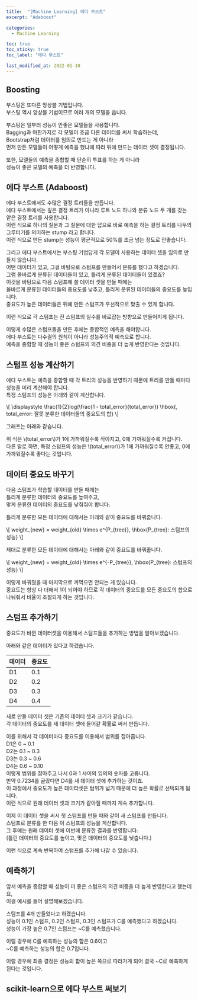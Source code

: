 ```yaml
---
title:  "[Machine Learning] 에다 부스트"
excerpt: "Adaboost"

categories:
  - Machine Learning

toc: true
toc_sticky: true
toc_label: "에다 부스트"

last_modified_at: 2022-01-10
---
```


## Boosting

부스팅은 또다른 앙상블 기법입니다.<br>
부스팅 역시 앙상블 기법이므로 여러 개의 모델을 씁니다.

부스팅은 일부러 성능이 안좋은 모델들을 사용합니다.<br>
Bagging과 마찬가지로 각 모델이 조금 다른 데이터를 써서 학습하는데,<br>
Bootstrap처럼 데이터를 임의로 만드는 게 아니라<br>
먼저 만든 모델들이 어떻게 예측을 했냐에 따라 뒤에 만드는 데이터 셋이 결정됩니다.

또한, 모델들의 예측을 종합할 때 단순히 투표를 하는 게 아니라<br>
성능이 좋은 모델의 예측을 더 반영합니다.

## 에다 부스트 (Adaboost)

에다 부스트에서도 수많은 결정 트리들을 만듭니다.<br>
에다 부스트에서는 깊은 결정 트리가 아니라 루트 노드 하나와 분류 노드 두 개를 갖는 얕은 결정 트리를 사용합니다.<br>
이런 식으로 하나의 질문과 그 질문에 대한 답으로 바로 예측을 하는 결정 트리를 나무의 그루터기를 의미하는 stump 라고 합니다.<br>
이런 식으로 만든 stump는 성능이 평균적으로 50%를 조금 넘는 정도로 안좋습니다.

그리고 에다 부스트에서는 부스팅 기법답게 각 모델이 사용하는 데이터 셋을 임의로 만들지 않습니다.<br>
어떤 데이터가 있고, 그걸 바탕으로 스텀프를 만들어서 분류를 했다고 하겠습니다.<br>
그럼 올바르게 분류된 데이터들이 있고, 틀리게 분류된 데이터들이 있겠죠?<br>
이것을 바탕으로 다음 스텀프에 쓸 데이터 셋을 만들 때에는<br>
올바르게 분류된 데이터들의 중요도를 낮추고, 틀리게 분류된 데이터들의 중요도를 높입니다.<br>
중요도가 높은 데이터들은 뒤에 만든 스텀프가 우선적으로 맞출 수 있게 합니다.

이런 식으로 각 스텀프는 전 스텀프의 실수를 바로잡는 방향으로 만들어지게 됩니다.

이렇게 수많은 스텀프들을 만든 후에는 종합적인 예측을 해야합니다.<br>
에다 부스트는 다수결의 원칙이 아니라 성능주의적 예측으로 합니다.<br>
예측을 종합할 때 성능이 좋은 스텀프의 의견 비중을 더 높게 반영한다는 것입니다.

## 스텀프 성능 계산하기

에다 부스트는 예측을 종합할 때 각 트리의 성능을 반영하기 때문에 트리를 만들 때마다 성능을 미리 계산해야 합니다.<br>
특정 스텀프의 성능은 아래와 같이 계산합니다.

\\[ \displaystyle \frac{1}{2}log(\frac{1 - total_error}{total_error}) \hbox{, total_error: 잘못 분류한 데이터들의 중요도의 합} \\]

그래프는 아래와 같습니다.

<script src="https://gist.github.com/Geniemo/a2d156482bf727f62b1e4aa393f4be0a.js"></script>

위 식은 \\(total\_error\\)가 1에 가까워질수록 작아지고, 0에 가까워질수록 커집니다.<br>
다른 말로 하면, 특정 스텀프의 성능은 \\(total\_error\\)가 1에 가까워질수록 안좋고, 0에 가까워질수록 좋다는 것입니다.

## 데이터 중요도 바꾸기

다음 스텀프가 학습할 데이터를 만들 때에는<br>
틀리게 분류한 데이터의 중요도를 높여주고,<br>
맞게 분류한 데이터의 중요도를 낮춰줘야 합니다.

틀리게 분류한 모든 데이터에 대해서는 아래와 같이 중요도를 바꿔줍니다.

\\[ weight_{new} = weight_{old} \times e^{P_{tree}}, \hbox{P_{tree}: 스텀프의 성능} \\]

제대로 분류한 모든 데이터에 대해서는 아래와 같이 중요도를 바꿔줍니다.

\\[ weight_{new} = weight_{old} \times e^{-P_{tree}}, \hbox{P_{tree}: 스텀프의 성능} \\]

이렇게 바꿔줬을 때 마지막으로 까먹으면 안되는 게 있습니다.<br>
중요도는 항상 다 더해서 1이 되어야 하므로 각 데이터의 중요도를 모든 중요도의 합으로 나눠줘서 비율이 조절되게 하는 것입니다.

## 스텀프 추가하기

중요도가 바뀐 데이터셋을 이용해서 스텀프들을 추가하는 방법을 알아보겠습니다.

아래와 같은 데이터가 있다고 하겠습니다.

|데이터|중요도|
|-----|------|
|D1|0.1|
|D2|0.2|
|D3|0.3|
|D4|0.4|

새로 만들 데이터 셋은 기존의 데이터 셋과 크기가 같습니다.<br>
각 데이터의 중요도를 새 데이터 셋에 들어갈 확률로 써서 만듭니다.

이를 위해서 각 데이터마다 중요도를 이용해서 범위를 잡아줍니다.<br>
D1은 0 ~ 0.1<br>
D2는 0.1 ~ 0.3<br>
D3는 0.3 ~ 0.6<br>
D4는 0.6 ~ 0.10<br>
이렇게 범위를 잡아주고 나서 0과 1 사이의 임의의 숫자를 고릅니다.<br>
만약 0.7234를 골랐다면 D4를 새 데이터 셋에 추가하는 것이죠.<br>
이 과정에서 중요도가 높은 데이터셋은 범위가 넓기 때문에 더 높은 확률로 선택되게 됩니다.<br>
이런 식으로 원래 데이터 셋과 크기가 같아질 때까지 계속 추가합니다.

이제 이 데이터 셋을 써서 첫 스텀프를 만들 때와 같이 새 스텀프를 만듭니다.<br>
스텀프로 분류를 한 다음 이 스텀프의 성능을 계산합니다.<br>
그 후에는 원래 데이터 셋에 이번에 분류한 결과를 반영합니다.<br>
(틀린 데이터의 중요도를 높이고, 맞은 데이터의 중요도를 낮춥니다.)

이런 식으로 계속 반복하여 스텀프를 추가해 나갈 수 있습니다.

## 예측하기

앞서 예측을 종합할 때 성능이 더 좋은 스텀프의 의견 비중을 더 높게 반영한다고 했는데요,<br>
이걸 예시를 들어 설명해보겠습니다.

스텀프를 4개 만들었다고 하겠습니다.<br>
성능이 0.1인 스텀프, 0.2인 스텀프, 0.3인 스텀프가 C를 예측했다고 하겠습니다.<br>
성능이 가장 높은 0.7인 스텀프는 ~C를 예측했습니다.

이럴 경우에 C를 예측하는 성능의 합은 0.6이고<br>
~C를 예측하는 성능의 합은 0.7입니다.

이럴 경우에 최종 결정은 성능의 합이 높은 쪽으로 따라가게 되어 결국 ~C로 예측하게 된다는 것입니다.

## scikit-learn으로 에다 부스트 써보기

<script src="https://gist.github.com/Geniemo/90be6754300a75c9ee81484e3a3e2c3d.js"></script>